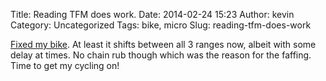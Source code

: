 Title: Reading TFM does work.
Date: 2014-02-24 15:23
Author: kevin
Category: Uncategorized
Tags: bike, micro
Slug: reading-tfm-does-work

[Fixed my bike](http://kevinisageek.org/2014/02/22/i-need-to-rtfm/ "I need to rtfm").
At least it shifts between all 3 ranges now, albeit with some delay at
times. No chain rub though which was the reason for the faffing. Time to
get my cycling on!
